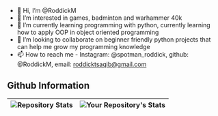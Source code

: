 - 👋 Hi, I’m @RoddickM
- 👀 I’m interested in games, badminton and warhammer 40k
- 🌱 I’m currently learning programming with python, currently learning how to apply OOP in object oriented programming
- 💞️ I’m looking to collaborate on beginner friendly python projects that can help me grow my programming knowledge
- 📫 How to reach me - Instagram: @spotman_roddick, github: @RoddickM, email: roddicktsaqib@gmail.com

## Github Information

|![Repository Stats](https://github-readme-stats.vercel.app/api?username=RoddickM&show_icons=true&count_private=true) | ![Your Repository's Stats](https://github-readme-stats.vercel.app/api/top-langs/?username=RoddickM&theme=blue-green&count_private=true&hide=cython,smarty) |
|--|--|

<!---
RoddickM/RoddickM is a ✨ special ✨ repository because its `README.md` (this file) appears on your GitHub profile.
You can click the Preview link to take a look at your changes.
--->
